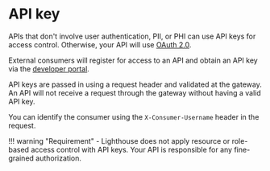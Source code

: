 # API key

APIs that don't involve user authentication, PII, or PHI can use API keys for access control. Otherwise, your API will use [OAuth 2.0](../oauth).

External consumers will register for access to an API and obtain an API key via the [developer portal](https://developer.va.gov/apply).

API keys are passed in using a request header and validated at the gateway. An API will not receive a request through the gateway without having a valid API key. 

You can identify the consumer using the `X-Consumer-Username` header in the request.

!!! warning "Requirement"
    - Lighthouse does not apply resource or role-based access control with API keys. Your API is responsible for any fine-grained authorization.
